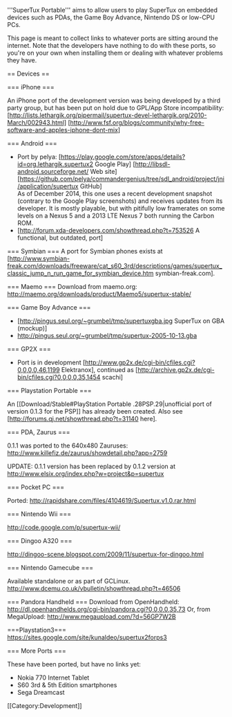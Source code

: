 '''SuperTux Portable''' aims to allow users to play SuperTux on embedded devices such as PDAs, the Game Boy Advance, Nintendo DS or low-CPU PCs. 

This page is meant to collect links to whatever ports are sitting around the internet. Note that the developers have nothing to do with these ports, so you're on your own when installing them or dealing with whatever problems they have.

== Devices ==

=== iPhone ===

An iPhone port of the development version was being developed by a third party group, but has been put on hold due to GPL/App Store incompatibility: [http://lists.lethargik.org/pipermail/supertux-devel-lethargik.org/2010-March/002943.html] [http://www.fsf.org/blogs/community/why-free-software-and-apples-iphone-dont-mix]

=== Android === 

* Port by pelya:  [https://play.google.com/store/apps/details?id=org.lethargik.supertux2 Google Play] [http://libsdl-android.sourceforge.net/ Web site] [https://github.com/pelya/commandergenius/tree/sdl_android/project/jni/application/supertux GitHub]<br />As of December 2014, this one uses a recent development snapshot (contrary to the Google Play screenshots) and receives updates from its developer.  It is mostly playable, but with pitifully low framerates on some levels on a Nexus 5 and a 2013 LTE Nexus 7 both running the Carbon ROM.
* [http://forum.xda-developers.com/showthread.php?t=753526 A functional, but outdated, port]

=== Symbian ===
A port for Symbian phones exists at [http://www.symbian-freak.com/downloads/freeware/cat_s60_3rd/descriptions/games/supertux_classic_jump_n_run_game_for_symbian_device.htm symbian-freak.com].

=== Maemo ===
Download from maemo.org: http://maemo.org/downloads/product/Maemo5/supertux-stable/

=== Game Boy Advance ===

* [http://pingus.seul.org/~grumbel/tmp/supertuxgba.jpg SuperTux on GBA (mockup)]
* http://pingus.seul.org/~grumbel/tmp/supertux-2005-10-13.gba

=== GP2X ===

* Port is in development [http://www.gp2x.de/cgi-bin/cfiles.cgi?0,0,0,0,46,1199 Elektranox], continued as [http://archive.gp2x.de/cgi-bin/cfiles.cgi?0,0,0,0,35,1454 scachi]

=== Playstation Portable ===

An [[Download/Stable#PlayStation Portable .28PSP.29|unofficial port of version 0.1.3 for the PSP]] has already been created. Also see [http://forums.qj.net/showthread.php?t=31140 here].

=== PDA, Zaurus ===

0.1.1 was ported to the 640x480 Zauruses: http://www.killefiz.de/zaurus/showdetail.php?app=2759

UPDATE: 0.1.1 version has been replaced by 0.1.2 version at http://www.elsix.org/index.php?w=project&p=supertux

=== Pocket PC ===

Ported: http://rapidshare.com/files/4104619/Supertux.v1.0.rar.html

=== Nintendo Wii ===

http://code.google.com/p/supertux-wii/

=== Dingoo A320 ===

http://dingoo-scene.blogspot.com/2009/11/supertux-for-dingoo.html

=== Nintendo Gamecube ===

Available standalone or as part of GCLinux.
http://www.dcemu.co.uk/vbulletin/showthread.php?t=46506

=== Pandora Handheld ===
Download from OpenHandheld: http://dl.openhandhelds.org/cgi-bin/pandora.cgi?0,0,0,0,35,73
Or, from MegaUpload: http://www.megaupload.com/?d=56GP7W2B

===Playstation3===
https://sites.google.com/site/kunaldeo/supertux2forps3

=== More Ports ===

These have been ported, but have no links yet:

* Nokia 770 Internet Tablet
* S60 3rd & 5th Edition smartphones
* Sega Dreamcast

[[Category:Development]]
